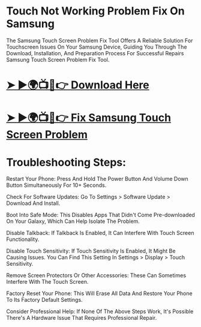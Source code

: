 # Touch Not Working Problem Fix On Samsung
The Samsung Touch Screen Problem Fix Tool Offers A Reliable Solution For Touchscreen Issues On Your Samsung Device, Guiding You Through The Download, Installation, And Preparation Process For Successful Repairs Samsung Touch Screen Problem Fix Tool.
# [➤ ►🌍📺📱👉 Download Here](https://gsmatoztool.com/samsung-touch-problem-fix-tool/)
# [➤ ►🌍📺📱👉 Fix Samsung Touch Screen Problem](https://a2zflashfile.com/samsung-touch-problem-fix-tool/)
# Troubleshooting Steps:
Restart Your Phone: Press And Hold The Power Button And Volume Down Button Simultaneously For 10+ Seconds. 

Check For Software Updates: Go To Settings > Software Update > Download And Install. 

Boot Into Safe Mode: This Disables Apps That Didn't Come Pre-downloaded On Your Galaxy, Which Can Help Isolate The Problem. 

Disable Talkback: If Talkback Is Enabled, It Can Interfere With Touch Screen Functionality. 

Disable Touch Sensitivity: If Touch Sensitivity Is Enabled, It Might Be Causing Issues. You Can Find This Setting In Settings > Display > Touch Sensitivity. 

Remove Screen Protectors Or Other Accessories: These Can Sometimes Interfere With The Touch Screen. 

Factory Reset Your Phone: This Will Erase All Data And Restore Your Phone To Its Factory Default Settings. 

Consider Professional Help: If None Of The Above Steps Work, It's Possible There's A Hardware Issue That Requires Professional Repair. 
